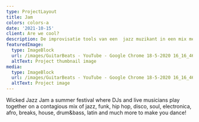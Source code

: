 ```yaml
---
type: ProjectLayout
title: Jam
colors: colors-a
date: '2021-10-15'
client: Are we cool?
description: De improvisatie tools van een  jazz muzikant in een mix met electronic music
featuredImage:
  type: ImageBlock
  url: /images/GuitarBeats - YouTube - Google Chrome 18-5-2020 16_16_46.png
  altText: Project thumbnail image
media:
  type: ImageBlock
  url: /images/GuitarBeats - YouTube - Google Chrome 18-5-2020 16_16_46.png
  altText: Project image
---
```

Wicked Jazz Jam a summer festival where DJs and live musicians play together on a contagious mix of jazz, funk, hip hop, disco, soul, electronica, afro, breaks, house, drum\&bass, latin and much more to make you dance!
